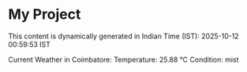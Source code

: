 # My Project

This content is dynamically generated in Indian Time (IST): 2025-10-12 00:59:53 IST


Current Weather in Coimbatore:
Temperature: 25.88 °C
Condition: mist
